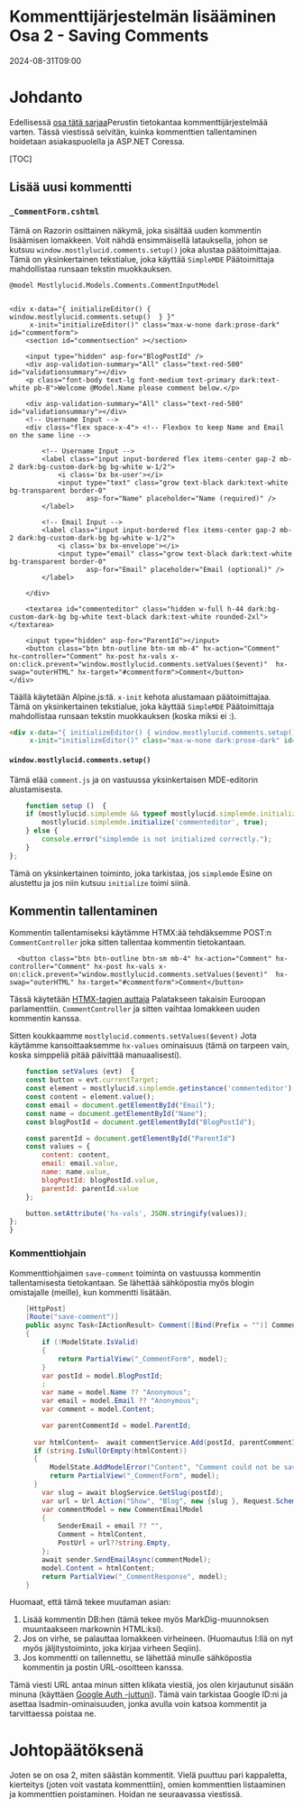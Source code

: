 # Kommenttijärjestelmän lisääminen Osa 2 - Saving Comments

<!--category-- ASP.NET, Alpine.js, HTMX  -->
<datetime class="hidden">2024-08-31T09:00</datetime>

# Johdanto

Edellisessä [osa tätä sarjaa](/blog/addingacommentsystempt1)Perustin tietokantaa kommenttijärjestelmää varten. Tässä viestissä selvitän, kuinka kommenttien tallentaminen hoidetaan asiakaspuolella ja ASP.NET Coressa.

[TOC]

## Lisää uusi kommentti

### `_CommentForm.cshtml`

Tämä on Razorin osittainen näkymä, joka sisältää uuden kommentin lisäämisen lomakkeen. Voit nähdä ensimmäisellä latauksella, johon se kutsuu `window.mostlylucid.comments.setup()` joka alustaa päätoimittajaa. Tämä on yksinkertainen tekstialue, joka käyttää `SimpleMDE` Päätoimittaja mahdollistaa runsaan tekstin muokkauksen.

```razor
@model Mostlylucid.Models.Comments.CommentInputModel

 
<div x-data="{ initializeEditor() { window.mostlylucid.comments.setup()  } }"
     x-init="initializeEditor()" class="max-w-none dark:prose-dark" id="commentform">
    <section id="commentsection" ></section>
    
    <input type="hidden" asp-for="BlogPostId" />
    <div asp-validation-summary="All" class="text-red-500" id="validationsummary"></div>
    <p class="font-body text-lg font-medium text-primary dark:text-white pb-8">Welcome @Model.Name please comment below.</p>
    
    <div asp-validation-summary="All" class="text-red-500" id="validationsummary"></div>
    <!-- Username Input -->
    <div class="flex space-x-4"> <!-- Flexbox to keep Name and Email on the same line -->

        <!-- Username Input -->
        <label class="input input-bordered flex items-center gap-2 mb-2 dark:bg-custom-dark-bg bg-white w-1/2">
            <i class='bx bx-user'></i>
            <input type="text" class="grow text-black dark:text-white bg-transparent border-0"
                   asp-for="Name" placeholder="Name (required)" />
        </label>

        <!-- Email Input -->
        <label class="input input-bordered flex items-center gap-2 mb-2 dark:bg-custom-dark-bg bg-white w-1/2">
            <i class='bx bx-envelope'></i>
            <input type="email" class="grow text-black dark:text-white bg-transparent border-0"
                   asp-for="Email" placeholder="Email (optional)" />
        </label>

    </div>

    <textarea id="commenteditor" class="hidden w-full h-44 dark:bg-custom-dark-bg bg-white text-black dark:text-white rounded-2xl"></textarea>

    <input type="hidden" asp-for="ParentId"></input>
    <button class="btn btn-outline btn-sm mb-4" hx-action="Comment" hx-controller="Comment" hx-post hx-vals x-on:click.prevent="window.mostlylucid.comments.setValues($event)"  hx-swap="outerHTML" hx-target="#commentform">Comment</button>
</div>
```

Täällä käytetään Alpine.js:tä. `x-init` kehota alustamaan päätoimittajaa. Tämä on yksinkertainen tekstialue, joka käyttää `SimpleMDE` Päätoimittaja mahdollistaa runsaan tekstin muokkauksen (koska miksi ei :).

```html
<div x-data="{ initializeEditor() { window.mostlylucid.comments.setup()  } }"
     x-init="initializeEditor()" class="max-w-none dark:prose-dark" id="commentform">
```

#### `window.mostlylucid.comments.setup()`

Tämä elää `comment.js` ja on vastuussa yksinkertaisen MDE-editorin alustamisesta.

```javascript
    function setup ()  {
    if (mostlylucid.simplemde && typeof mostlylucid.simplemde.initialize === 'function') {
        mostlylucid.simplemde.initialize('commenteditor', true);
    } else {
        console.error("simplemde is not initialized correctly.");
    }
};
```

Tämä on yksinkertainen toiminto, joka tarkistaa, jos `simplemde` Esine on alustettu ja jos niin kutsuu `initialize` toimi siinä.

## Kommentin tallentaminen

Kommentin tallentamiseksi käytämme HTMX:ää tehdäksemme POST:n `CommentController` joka sitten tallentaa kommentin tietokantaan.

```razor
  <button class="btn btn-outline btn-sm mb-4" hx-action="Comment" hx-controller="Comment" hx-post hx-vals x-on:click.prevent="window.mostlylucid.comments.setValues($event)"  hx-swap="outerHTML" hx-target="#commentform">Comment</button>
```

Tässä käytetään [HTMX-tagien auttaja](https://www.nuget.org/packages/Htmx.TagHelpers) Palatakseen takaisin Euroopan parlamenttiin. `CommentController` ja sitten vaihtaa lomakkeen uuden kommentin kanssa.

Sitten koukkaamme `mostlylucid.comments.setValues($event)` Jota käytämme kansoittaaksemme `hx-values` ominaisuus (tämä on tarpeen vain, koska simppeliä pitää päivittää manuaalisesti).

```javascript
    function setValues (evt)  {
    const button = evt.currentTarget;
    const element = mostlylucid.simplemde.getinstance('commenteditor');
    const content = element.value();
    const email = document.getElementById("Email");
    const name = document.getElementById("Name");
    const blogPostId = document.getElementById("BlogPostId");

    const parentId = document.getElementById("ParentId")
    const values = {
        content: content,
        email: email.value,
        name: name.value,
        blogPostId: blogPostId.value,
        parentId: parentId.value
    };

    button.setAttribute('hx-vals', JSON.stringify(values));
};
}
```

### Kommenttiohjain

Kommenttiohjaimen `save-comment` toiminta on vastuussa kommentin tallentamisesta tietokantaan. Se lähettää sähköpostia myös blogin omistajalle (meille), kun kommentti lisätään.

```csharp
    [HttpPost]
    [Route("save-comment")]
    public async Task<IActionResult> Comment([Bind(Prefix = "")] CommentInputModel model )
    {
        if (!ModelState.IsValid)
        {
            return PartialView("_CommentForm", model);
        }
        var postId = model.BlogPostId;
        ;
        var name = model.Name ?? "Anonymous";
        var email = model.Email ?? "Anonymous";
        var comment = model.Content;

        var parentCommentId = model.ParentId;
        
      var htmlContent=  await commentService.Add(postId, parentCommentId, name, comment);
      if (string.IsNullOrEmpty(htmlContent))
      {
          ModelState.AddModelError("Content", "Comment could not be saved");
          return PartialView("_CommentForm", model);
      }
        var slug = await blogService.GetSlug(postId);
        var url = Url.Action("Show", "Blog", new {slug }, Request.Scheme);
        var commentModel = new CommentEmailModel
        {
            SenderEmail = email ?? "",
            Comment = htmlContent,
            PostUrl = url??string.Empty,
        };
        await sender.SendEmailAsync(commentModel);
        model.Content = htmlContent;
        return PartialView("_CommentResponse", model);
    }
```

Huomaat, että tämä tekee muutaman asian:

1. Lisää kommentin DB:hen (tämä tekee myös MarkDig-muunnoksen muuntaakseen markownin HTML:ksi).
2. Jos on virhe, se palauttaa lomakkeen virheineen. (Huomautus I:llä on nyt myös jäljitystoiminto, joka kirjaa virheen Seqiin).
3. Jos kommentti on tallennettu, se lähettää minulle sähköpostia kommentin ja postin URL-osoitteen kanssa.

Tämä viesti URL antaa minun sitten klikata viestiä, jos olen kirjautunut sisään minuna (käyttäen [Google Auth -juttuni](/blog/addingidentityfreegoogleauth)). Tämä vain tarkistaa Google ID:ni ja asettaa Isadmin-ominaisuuden, jonka avulla voin katsoa kommentit ja tarvittaessa poistaa ne.

# Johtopäätöksenä

Joten se on osa 2, miten säästän kommentit. Vielä puuttuu pari kappaletta, kierteitys (joten voit vastata kommenttiin), omien kommenttien listaaminen ja kommenttien poistaminen. Hoidan ne seuraavassa viestissä.
